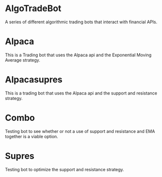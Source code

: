 # AlgoTradeBot
A series of different algorithmic trading bots that interact with financial APIs. 
# Alpaca
This is a Trading bot that uses the Alpaca api and the Exponential Moving Average strategy.
# Alpacasupres
This is a trading bot that uses the Alpaca api and the support and resistance strategy.
# Combo
Testing bot to see whether or not a use of support and resistance and EMA together is a viable option.
# Supres
Testing bot to optimize the support and resistance strategy.
